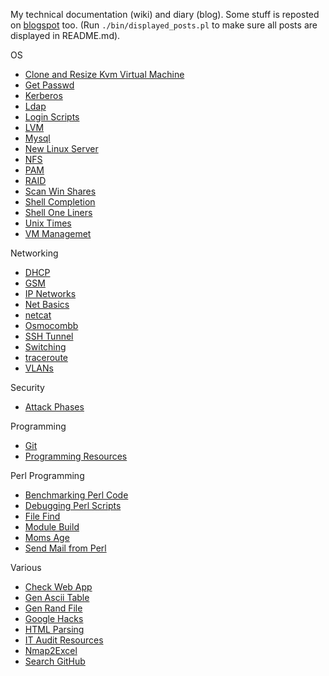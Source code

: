 My technical documentation (wiki) and diary (blog). Some stuff is reposted on [blogspot](http://jreisinger.blogspot.sk) too. (Run `./bin/displayed_posts.pl` to make sure all posts are displayed in README.md).

OS

 * [Clone and Resize Kvm Virtual Machine](posts/clone-and-resize-kvm-virtual-machine.md)
 * [Get Passwd](posts/get-passwd.md)
 * [Kerberos](posts/kerberos.md)
 * [Ldap](posts/ldap.md)
 * [Login Scripts](posts/login-scripts.md)
 * [LVM](posts/lvm.md)
 * [Mysql](posts/mysql.md)
 * [New Linux Server](posts/new-linux-server.md)
 * [NFS](posts/nfs.md)
 * [PAM](posts/pam.md)
 * [RAID](posts/raid.md)
 * [Scan Win Shares](posts/scan_win_shares.md)
 * [Shell Completion](posts/shell-completion.md)
 * [Shell One Liners](posts/shell-one-liners.md)
 * [Unix Times](posts/unix-times.md)
 * [VM Managemet](posts/vm-mngt.md)

Networking

 * [DHCP](posts/dhcp.md)
 * [GSM](posts/gsm.md)
 * [IP Networks](posts/ip-networks.md) 
 * [Net Basics](posts/01_net_basics.md) 
 * [netcat](posts/netcat.md)
 * [Osmocombb](posts/osmocombb.md)
 * [SSH Tunnel](posts/ssh-tunnel.md)
 * [Switching](posts/02_switching.md)
 * [traceroute](posts/traceroute-explained.md)
 * [VLANs](posts/vlans.md)
 
Security 
 
 * [Attack Phases](posts/attack-phases.md)

Programming

 * [Git](posts/git.md)
 * [Programming Resources](posts/programming-resources.md)

Perl Programming
 
 * [Benchmarking Perl Code](posts/benchmarking-perl-code.md)
 * [Debugging Perl Scripts](posts/debugging-perl-scripts.md)
 * [File Find](posts/file-find.md)
 * [Module Build](posts/module-build.md)
 * [Moms Age](posts/moms-age.md)
 * [Send Mail from Perl](posts/send-mail-from-perl.md)

Various
 
 * [Check Web App](posts/check-web-app.md)
 * [Gen Ascii Table](posts/gen_ascii_table.md)
 * [Gen Rand File](posts/gen_rand_file.md)
 * [Google Hacks](posts/google-hacks.md)
 * [HTML Parsing](posts/html-parsing.md)
 * [IT Audit Resources](posts/it-audit-resources.md)
 * [Nmap2Excel](posts/nmap2excel.md)
 * [Search GitHub](posts/search-github.md)
